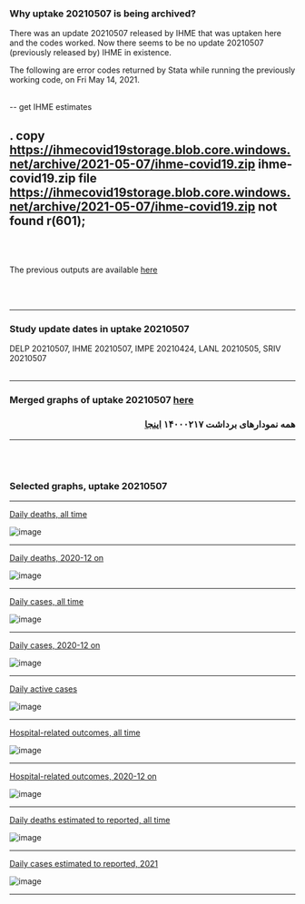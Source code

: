 ### Why uptake 20210507 is being archived?

There was an update 20210507 released by IHME that was uptaken here and the codes worked. Now there seems to be no update 20210507 (previously released by) IHME in existence.

The following are error codes returned by Stata while running the previously working code, on Fri May 14, 2021.
<br/><br/>

--
get IHME estimates

. copy https://ihmecovid19storage.blob.core.windows.net/archive/2021-05-07/ihme-covid19.zip ihme-covid19.zip
file https://ihmecovid19storage.blob.core.windows.net/archive/2021-05-07/ihme-covid19.zip not found
r(601);
--
<br/><br/>

The previous outputs are available [here](https://github.com/pourmalek/covir2/tree/main/20210507/output/IHME/2021_05_07)

<br/><br/>

***********

### Study update dates in uptake 20210507

DELP 20210507, IHME 20210507, IMPE 20210424, LANL 20210505, SRIV 20210507
<br/><br/>
****

### Merged graphs of uptake 20210507 [here](https://github.com/pourmalek/covir2/blob/main/20210507/graphs%20merged%20uptake%2020210507.pdf)

<div dir="rtl">
  
###  همه نمودارهای برداشت ۱۴۰۰۰۲۱۷ [اینجا](https://github.com/pourmalek/covir2/blob/main/20210507/graphs%20merged%20uptake%2020210507.pdf)
  
<div dir="ltr">

****

<br/><br/>


### Selected graphs, uptake 20210507

****

[Daily deaths, all time](https://github.com/pourmalek/covir2/blob/main/20210507/output/merge/graph%2011a%20COVID-19%20daily%20deaths%2C%20Iran%2C%20reference%20scenarios.pdf)

![image](https://user-images.githubusercontent.com/30849720/118109703-6374d700-b396-11eb-9d6a-59c76548c3dd.png)

****

[Daily deaths, 2020-12 on](https://github.com/pourmalek/covir2/blob/main/20210507/output/merge/graph%2012a%20COVID-19%20daily%20deaths%2C%20Iran%2C%20reference%20scenarios%2C%202020-12-01%20on.pdf)

![image](https://user-images.githubusercontent.com/30849720/118109836-8b643a80-b396-11eb-97e3-86eb12d99370.png)

****

[Daily cases, all time](https://github.com/pourmalek/covir2/blob/main/20210507/output/merge/graph%2021a%20COVID-19%20daily%20cases%2C%20Iran%2C%20reference%20scenarios.pdf)

![image](https://user-images.githubusercontent.com/30849720/118110007-be0e3300-b396-11eb-83c5-e69d7f1100bf.png)

****

[Daily cases, 2020-12 on](https://github.com/pourmalek/covir2/blob/main/20210507/output/merge/graph%2022a%20COVID-19%20daily%20cases%2C%20Iran%2C%20reference%20scenarios%2C%202020-12-01%20on.pdf)

![image](https://user-images.githubusercontent.com/30849720/118110160-ec8c0e00-b396-11eb-971f-031f41eb2969.png)

****

[Daily active cases](https://github.com/pourmalek/covir2/blob/main/20210507/output/merge/graph%2062.1%20COVID-19%20daily%20active%20cases%20wo%20GHAN%20Hijri.pdf)

![image](https://user-images.githubusercontent.com/30849720/118110261-12191780-b397-11eb-9f27-9f3e3a9e2490.png)

****

[Hospital-related outcomes, all time](https://github.com/pourmalek/covir2/blob/main/20210507/output/merge/graph%2071%20COVID-19%20hospital-related%20outcomes.pdf)

![image](https://user-images.githubusercontent.com/30849720/118110411-370d8a80-b397-11eb-83a6-ce8e8434b37e.png)

****

[Hospital-related outcomes, 2020-12 on](https://github.com/pourmalek/covir2/blob/main/20210507/output/merge/graph%2073%20COVID-19%20hospital-related%20outcomes%2C%20wo%20extremes%2C%202020-12-01%20on.pdf)

![image](https://user-images.githubusercontent.com/30849720/118110539-5f958480-b397-11eb-8fbd-5413fe7adc14.png)

****

[Daily deaths estimated to reported, all time](https://github.com/pourmalek/covir2/blob/main/20210507/output/merge/graph%2091%20COVID-19%20daily%20deaths%20estimated%20to%20reported%2C%20Iran%2C%20reference%20scenarios.pdf)

![image](https://user-images.githubusercontent.com/30849720/118110647-8653bb00-b397-11eb-8dd0-1c58f53a190c.png)

****

[Daily cases estimated to reported, 2021](https://github.com/pourmalek/covir2/blob/main/20210507/output/merge/graph%2093%20COVID-19%20daily%20cases%20estimated%20to%20reported%2C%20Iran%2C%20reference%20scenarios%2C%202021-01-01%20on.pdf) 

![image](https://user-images.githubusercontent.com/30849720/118110806-b7cc8680-b397-11eb-9cfb-bc588849135d.png)

****

